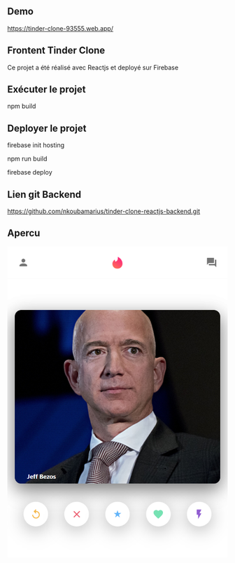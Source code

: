 ## Demo
https://tinder-clone-93555.web.app/

## Frontent Tinder Clone
Ce projet a été réalisé avec Reactjs et deployé sur Firebase

## Exécuter le projet

npm build

## Deployer le projet

firebase init hosting

npm run build

firebase deploy

## Lien git Backend

https://github.com/nkoubamarius/tinder-clone-reactjs-backend.git

## Apercu

<img src="tinder.png">